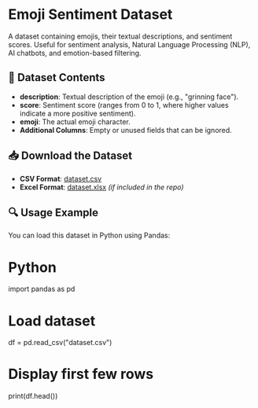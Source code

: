 # Emoji Sentiment Dataset

A dataset containing emojis, their textual descriptions, and sentiment scores. Useful for sentiment analysis, Natural Language Processing (NLP), AI chatbots, and emotion-based filtering.

## 📂 Dataset Contents

- **description**: Textual description of the emoji (e.g., "grinning face").
- **score**: Sentiment score (ranges from 0 to 1, where higher values indicate a more positive sentiment).
- **emoji**: The actual emoji character.
- **Additional Columns**: Empty or unused fields that can be ignored.

## 📥 Download the Dataset

- **CSV Format**: [dataset.csv](./dataset.csv)
- **Excel Format**: [dataset.xlsx](./dataset.xlsx) *(if included in the repo)*

## 🔍 Usage Example

You can load this dataset in Python using Pandas:

# Python
import pandas as pd

# Load dataset
df = pd.read_csv("dataset.csv")

# Display first few rows
print(df.head())
